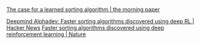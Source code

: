 
[The case for a learned sorting algorithm | the morning paper](https://blog.acolyer.org/2020/10/19/the-case-for-a-learned-sorting-algorithm)

[Deepmind Alphadev: Faster sorting algorithms discovered using deep RL | Hacker News](https://news.ycombinator.com/item?id=36228125)
[Faster sorting algorithms discovered using deep reinforcement learning | Nature](https://www.nature.com/articles/s41586-023-06004-9)

